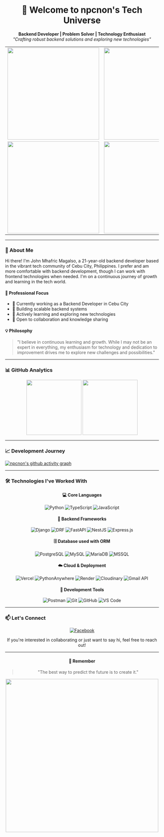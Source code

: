 <!-- Header with animated banner -->
<div align="center">

  # 🚀 Welcome to npcnon's Tech Universe

  <p align="center">
    <strong>Backend Developer | Problem Solver | Technology Enthusiast</strong><br>
    <em>"Crafting robust backend solutions and exploring new technologies"</em>
  </p>

  <table>
    <tr>
      <td><img src="https://64.media.tumblr.com/8f1e73ae0a74bc24a7377cd97cb26510/tumblr_nxzff8IHT81tgzy56o1_r1_1280.gifv" width="300"/></td>
      <td><img src="https://64.media.tumblr.com/dbde4530392287b64f6878287d471112/tumblr_nmi0gyLw4N1tgzy56o1_540.gifv" width="300"/></td>
    </tr>
    <tr>
      <td><img src="https://64.media.tumblr.com/d96142e7df943b273d6d4cb9fa0f9210/tumblr_nigorsAgJY1tgzy56o1_400.gifv" width="300"/></td>
      <td><img src="https://64.media.tumblr.com/f489f2492bd2641f8b8540ef57fb3f2d/tumblr_nq7ymstGxa1tgzy56o1_r2_540.gifv" width="300"/></td>
    </tr>
  </table>

</div>

---

### 👋 About Me

Hi there! I'm John Mhafric Magalso, a 21-year-old backend developer based in the vibrant tech community of Cebu City, Philippines. I prefer and am more comfortable with backend development, though I can work with frontend technologies when needed. I'm on a continuous journey of growth and learning in the tech world.

#### 🎯 Professional Focus
- 💼 Currently working as a Backend Developer in Cebu City
- 🔧 Building scalable backend systems
- 🌱 Actively learning and exploring new technologies
- 🤝 Open to collaboration and knowledge sharing

#### 💡 Philosophy
> "I believe in continuous learning and growth. While I may not be an expert in everything, my enthusiasm for technology and dedication to improvement drives me to explore new challenges and possibilities."

---

### 📊 GitHub Analytics

<p align="center">
  <img height="180em" src="https://github-readme-stats.vercel.app/api?username=npcnon&show_icons=true&theme=tokyonight&include_all_commits=true&count_private=true"/>
  <img height="180em" src="https://github-readme-stats.vercel.app/api/top-langs/?username=npcnon&layout=compact&langs_count=8&theme=tokyonight"/>
</p>

---

### 📈 Development Journey

[![npcnon's github activity graph](https://github-readme-activity-graph.vercel.app/graph?username=npcnon&theme=tokyo-night)](https://github.com/ashutosh00710/github-readme-activity-graph)

---

### 🛠️ Technologies I've Worked With

<div align="center">

#### 💻 Core Languages
![Python](https://img.shields.io/badge/-Python-3776AB?style=for-the-badge&logo=python&logoColor=white)
![TypeScript](https://img.shields.io/badge/-TypeScript-007ACC?style=for-the-badge&logo=typescript&logoColor=white)
![JavaScript](https://img.shields.io/badge/-JavaScript-F7DF1E?style=for-the-badge&logo=javascript&logoColor=black)

#### 🚀 Backend Frameworks
![Django](https://img.shields.io/badge/-Django-092E20?style=for-the-badge&logo=django&logoColor=white)
![DRF](https://img.shields.io/badge/-Django%20REST-092E20?style=for-the-badge&logo=django&logoColor=white)
![FastAPI](https://img.shields.io/badge/-FastAPI-009688?style=for-the-badge&logo=fastapi&logoColor=white)
![NestJS](https://img.shields.io/badge/-NestJS-E0234E?style=for-the-badge&logo=nestjs&logoColor=white)
![Express.js](https://img.shields.io/badge/-Express.js-000000?style=for-the-badge&logo=express&logoColor=white)

#### 🗄️ Database used with ORM
![PostgreSQL](https://img.shields.io/badge/-PostgreSQL-336791?style=for-the-badge&logo=postgresql&logoColor=white)
![MySQL](https://img.shields.io/badge/-MySQL-4479A1?style=for-the-badge&logo=mysql&logoColor=white)
![MariaDB](https://img.shields.io/badge/-MariaDB-003545?style=for-the-badge&logo=mariadb&logoColor=white)
![MSSQL](https://img.shields.io/badge/-MSSQL-CC2927?style=for-the-badge&logo=microsoft-sql-server&logoColor=white)

#### ☁️ Cloud & Deployment
![Vercel](https://img.shields.io/badge/-Vercel-000000?style=for-the-badge&logo=vercel&logoColor=white)
![PythonAnywhere](https://img.shields.io/badge/-PythonAnywhere-3776AB?style=for-the-badge&logo=python&logoColor=white)
![Render](https://img.shields.io/badge/-Render-46E3B7?style=for-the-badge&logo=render&logoColor=white)
![Cloudinary](https://img.shields.io/badge/-Cloudinary-3448C5?style=for-the-badge&logo=cloudinary&logoColor=white)
![Gmail API](https://img.shields.io/badge/-Gmail%20API-EA4335?style=for-the-badge&logo=gmail&logoColor=white)

#### 🔧 Development Tools
![Postman](https://img.shields.io/badge/-Postman-FF6C37?style=for-the-badge&logo=postman&logoColor=white)
![Git](https://img.shields.io/badge/-Git-F05032?style=for-the-badge&logo=git&logoColor=white)
![GitHub](https://img.shields.io/badge/-GitHub-181717?style=for-the-badge&logo=github)
![VS Code](https://img.shields.io/badge/-VS%20Code-007ACC?style=for-the-badge&logo=visual-studio-code)

</div>

---

### 📫 Let's Connect

<div align="center">

[![Facebook](https://img.shields.io/badge/-Facebook-1877F2?style=for-the-badge&logo=facebook&logoColor=white)](https://www.facebook.com/NPCUSER/)

If you're interested in collaborating or just want to say hi, feel free to reach out!

</div>

---

<div align="center">

#### 💭 Remember
> "The best way to predict the future is to create it."
<img src="https://64.media.tumblr.com/4a2fe100d4fc1889977b0a170af0978f/tumblr_njov1xCRiX1tgzy56o1_540.gifv" width="500"/>
</div>
